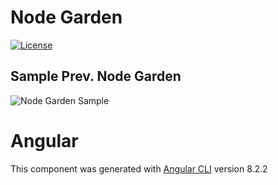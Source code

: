 # Node Garden
[![License](https://img.shields.io/github/license/NoLogig/Inspiration-Station.svg)](https://choosealicense.com/licenses/mit/)

## Sample Prev. Node Garden

![Node Garden Sample](https://github.com/NoLogig/Node-garden/nodes-garden.gif)

# Angular 

This component was generated with [Angular CLI](https://github.com/angular/angular-cli) version 8.2.2

